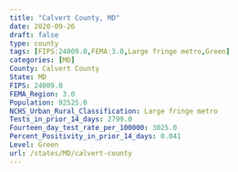 ```yaml
---
title: "Calvert County, MD"
date: 2020-09-26
draft: false
type: county
tags: [FIPS:24009.0,FEMA:3.0,Large fringe metro,Green]
categories: [MD]
County: Calvert County
State: MD
FIPS: 24009.0
FEMA_Region: 3.0
Population: 92525.0
NCHS_Urban_Rural_Classification: Large fringe metro
Tests_in_prior_14_days: 2799.0
Fourteen_day_test_rate_per_100000: 3025.0
Percent_Positivity_in_prior_14_days: 0.041
Level: Green
url: /states/MD/calvert-county
---
```



